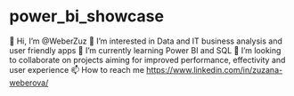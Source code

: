 # power_bi_showcase
👋 Hi, I’m @WeberZuz 
👀 I’m interested in Data and IT business analysis and user friendly apps 
🌱 I’m currently learning Power BI and SQL 
💞️ I’m looking to collaborate on projects aiming for improved performance, effectivity and user experience 
📫 How to reach me https://www.linkedin.com/in/zuzana-weberova/

